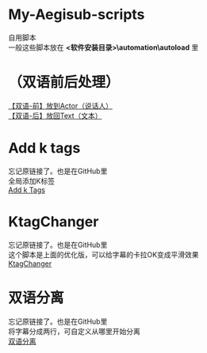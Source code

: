 # My-Aegisub-scripts
自用脚本
<br/>一般这些脚本放在 **<软件安装目录>\automation\autoload** 里
# （双语前后处理）
[【双语-前】放到Actor（说话人）](https://github.com/Little-Data/My-Aegisub-scripts/blob/main/%E3%80%90%E5%8F%8C%E8%AF%AD-%E5%89%8D%E3%80%91%E6%94%BE%E5%88%B0Actor%EF%BC%88%E8%AF%B4%E8%AF%9D%E4%BA%BA%EF%BC%89.lua)
<br/>[【双语-后】放回Text（文本）](https://github.com/Little-Data/My-Aegisub-scripts/blob/main/%E3%80%90%E5%8F%8C%E8%AF%AD-%E5%90%8E%E3%80%91%E6%94%BE%E5%9B%9EText%EF%BC%88%E6%96%87%E6%9C%AC%EF%BC%89.lua)
# Add k tags
忘记原链接了。也是在GitHub里
<br/>全局添加K标签
<br/>[Add k Tags](https://github.com/Little-Data/My-Aegisub-scripts/blob/main/Add%20k%20Tags.lua)
# KtagChanger
忘记原链接了。也是在GitHub里
<br/>这个脚本是上面的优化版，可以给字幕的卡拉OK变成平滑效果
<br/>[KtagChanger](https://github.com/Little-Data/My-Aegisub-scripts/blob/main/KtagChanger.lua)
# 双语分离
忘记原链接了。也是在GitHub里
<br/>将字幕分成两行，可自定义从哪里开始分离
<br/>[双语分离](https://github.com/Little-Data/My-Aegisub-scripts/blob/main/%E5%8F%8C%E8%AF%AD%E5%88%86%E7%A6%BB.lua)
